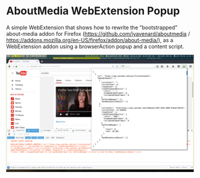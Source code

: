# AboutMedia WebExtension Popup

A simple WebExtension that shows how to rewrite the "bootstrapped" about-media addon for Firefox
(https://github.com/jyavenard/aboutmedia / https://addons.mozilla.org/en-US/firefox/addon/about-media/), as a WebExtension addon using a browserAction popup and a content script.

![Screenshot](https://raw.githubusercontent.com/rpl/about-media-webext/master/screenshot.png)
